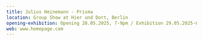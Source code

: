 ```yaml
---
title: Julius Heinemann - Prisma
location: Group Show at Hier und Dort, Berlin
opening-exhibition: Opening 28.05.2025, 7-9pm / Exhibition 29.05.2025-07.07.2025
web: www.homepage.com
---
```

